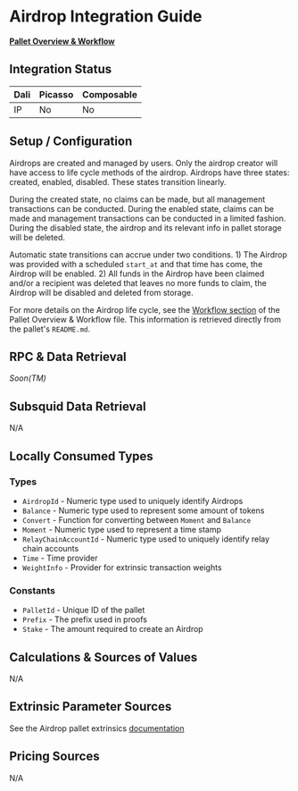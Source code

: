 # Airdrop Integration Guide

[**Pallet Overview & Workflow**](../airdrop.md)

## Integration Status

| Dali | Picasso     | Composable |
| ---- | ----------- | ---------- |
| IP   | No          | No         |

## Setup / Configuration

Airdrops are created and managed by users. Only the airdrop creator will have 
access to life cycle methods of the airdrop. Airdrops have three states: 
created, enabled, disabled. These states transition linearly. 

During the created state, no claims can be made, but all management transactions 
can be conducted. During the enabled state, claims can be made and management 
transactions can be conducted in a limited fashion. During the disabled state, 
the airdrop and its relevant info in pallet storage will be deleted.

Automatic state transitions can accrue under two conditions. 1) The Airdrop was 
provided with a scheduled `start_at` and that time has come, the Airdrop will be 
enabled. 2) All funds in the Airdrop have been claimed and/or a recipient was 
deleted that leaves no more funds to claim, the Airdrop will be disabled and 
deleted from storage.

For more details on the Airdrop life cycle, see the [Workflow section](../airdrop.md#workflow) 
of the Pallet Overview & Workflow file. This information is retrieved directly 
from the pallet's `README.md`.

## RPC & Data Retrieval
<!-- RPCs w/ links to cargo docs? -->
*Soon(TM)*

## Subsquid Data Retrieval

<!-- Not required yet since we have no subsquid yet -->
N/A

## Locally Consumed Types

### Types

* `AirdropId` - Numeric type used to uniquely identify Airdrops
* `Balance` - Numeric type used to represent some amount of tokens
* `Convert` - Function for converting between `Moment` and `Balance`
* `Moment` - Numeric type used to represent a time stamp
* `RelayChainAccountId` - Numeric type used to uniquely identify relay chain accounts
* `Time` - Time provider
* `WeightInfo` - Provider for extrinsic transaction weights

### Constants

* `PalletId` - Unique ID of the pallet
* `Prefix` - The prefix used in proofs
* `Stake` - The amount required to create an Airdrop

## Calculations & Sources of Values
<!-- "Provide calculations of APY or APR if any and mention the source of all 
values that need to be fetched from the chain/backend/subsquid or any other data 
source" -->
N/A

## Extrinsic Parameter Sources

See the Airdrop pallet extrinsics [documentation](./extrinsics.md)

## Pricing Sources
<!-- "Pricing sources are a must have if any Zeplin designs show users values in USD$" -->
N/A

